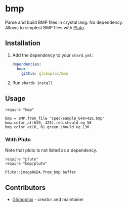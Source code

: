 # bmp

Parse and build BMP files in crystal lang. No dependency.  
Allows to simplest BMP files with [Pluto](https://github.com/phenopolis/pluto).

## Installation

1. Add the dependency to your `shard.yml`:

   ```yaml
   dependencies:
     bmp:
       github: globoplox/bmp
   ```

2. Run `shards install`

## Usage

```crystal
require "bmp"

bmp = BMP.from_file "spec/sample_640×426.bmp"
bmp.color_at(639, 425).red.should eq 58
bmp.color_at(0, 0).green.should eq 130
```

### With Pluto

Note that pluto is not listed as a dependency.

```
require "pluto"
require "bmp/pluto"

Pluto::ImageRGBA.from_bmp buffer
```

## Contributors

- [Globoplox](https://github.com/globoplox) - creator and maintainer
